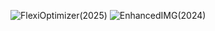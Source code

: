 ![FlexiOptimizer(2025)](https://github.com/user-attachments/assets/0dddecbd-59e3-4fc2-ad44-f56b1c7deb21)
![EnhancedIMG(2024)](https://github.com/user-attachments/assets/26f4ca88-13e1-453f-b5ca-128e5889c36e)
